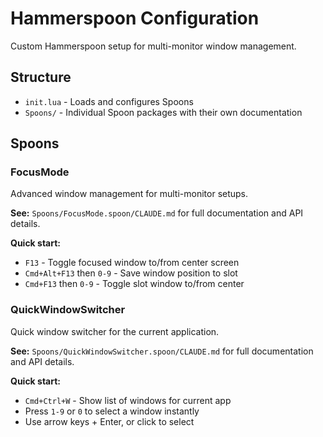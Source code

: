 # Hammerspoon Configuration

Custom Hammerspoon setup for multi-monitor window management.

## Structure

- `init.lua` - Loads and configures Spoons
- `Spoons/` - Individual Spoon packages with their own documentation

## Spoons

### FocusMode
Advanced window management for multi-monitor setups.

**See:** `Spoons/FocusMode.spoon/CLAUDE.md` for full documentation and API details.

**Quick start:**
- `F13` - Toggle focused window to/from center screen
- `Cmd+Alt+F13` then `0-9` - Save window position to slot
- `Cmd+F13` then `0-9` - Toggle slot window to/from center

### QuickWindowSwitcher
Quick window switcher for the current application.

**See:** `Spoons/QuickWindowSwitcher.spoon/CLAUDE.md` for full documentation and API details.

**Quick start:**
- `Cmd+Ctrl+W` - Show list of windows for current app
- Press `1-9` or `0` to select a window instantly
- Use arrow keys + Enter, or click to select

